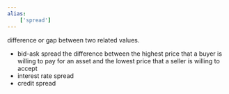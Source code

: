 ```yaml
---
alias:
    ['spread']
---
```

difference or gap between two related values.
- bid-ask spread
    the difference between the highest price that a buyer is willing to pay for an asset and the lowest price that a seller is willing to accept
- interest rate spread
- credit spread